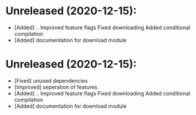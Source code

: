 
# Unreleased (2020-12-15):
- [Added] ..
    Improved feature flags
    Fixed downloading
    Added conditional compilation
- [Added] documentation for download module

# Unreleased (2020-12-15):
- [Fixed] unused dependencies
- [Improved] seperation of features
- [Added] ..
    Improved feature flags
    Fixed downloading
    Added conditional compilation
- [Added] documentation for download module
